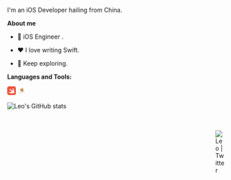 I'm an iOS Developer hailing from China.

**About me**

- 💼 iOS Engineer <!-- at [](https://ijk.io) -->.

- ❤️ I love writing Swift.

- 🔭 Keep exploring.

**Languages and Tools:**  

<code><img height="20" src="https://raw.githubusercontent.com/github/explore/80688e429a7d4ef2fca1e82350fe8e3517d3494d/topics/swift/swift.png"></code>
<code><img height="20" src="https://raw.githubusercontent.com/github/explore/80688e429a7d4ef2fca1e82350fe8e3517d3494d/topics/objective-c/objective-c.png"></code>

![Leo's GitHub stats](https://github-readme-stats.vercel.app/api?username=iTofu&show_icons=true&include_all_commits=true&theme=gruvbox_light&hide_border=true&title_color=8E354A&custom_title=Octree%27s%20Github%20Stats)

<br />
<br />

<a href="https://twitter.com/leodaxia">
  <img align="right" alt="Leo | Twitter" width="21px" src="https://raw.githubusercontent.com/anuraghazra/anuraghazra/master/assets/twitter.svg" />
</a>

<!-- copy from https://github.com/octree -->

<!-- ### Hi there 👋 -->

<!--
**iTofu/iTofu** is a ✨ _special_ ✨ repository because its `README.md` (this file) appears on your GitHub profile.

Here are some ideas to get you started:

- 🔭 I’m currently working on ...
- 🌱 I’m currently learning ...
- 👯 I’m looking to collaborate on ...
- 🤔 I’m looking for help with ...
- 💬 Ask me about ...
- 📫 How to reach me: ...
- 😄 Pronouns: ...
- ⚡ Fun fact: ...
-->
